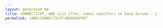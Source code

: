```yaml
---
layout: generated_md
title: CONNECTICUT, ABD için iftar, namaz vakitleri ve hava durumu - ilçe/eyalet seç
permalink: /ABD/CONNECTICUT/BRIDGEPORT
---
```


<script type="text/javascript">
  var country = ABD;
  var city = CONNECTICUT;
  var state = BRIDGEPORT;
  var lat = 72;
  var lon = 21;
</script>
